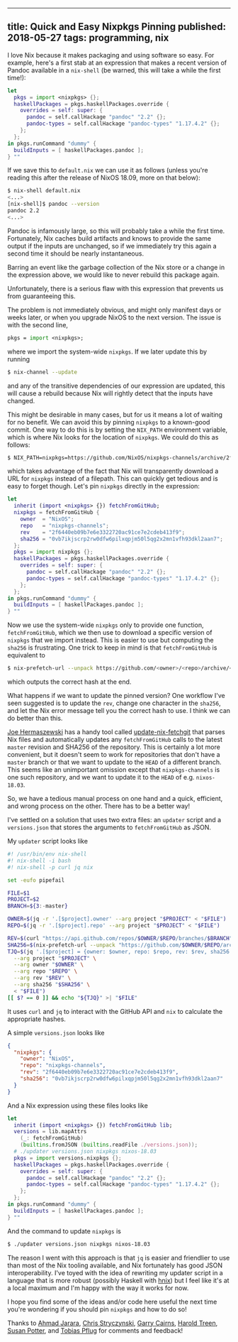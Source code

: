 --------------------------------------------------------------------------------
title: Quick and Easy Nixpkgs Pinning
published: 2018-05-27
tags: programming, nix
--------------------------------------------------------------------------------

I love Nix because it makes packaging and using software so easy. For example,
here's a first stab at an expression that makes a recent version of Pandoc
available in a `nix-shell` (be warned, this will take a while the first time!):

```nix
let
  pkgs = import <nixpkgs> {};
  haskellPackages = pkgs.haskellPackages.override {
    overrides = self: super: {
      pandoc = self.callHackage "pandoc" "2.2" {};
      pandoc-types = self.callHackage "pandoc-types" "1.17.4.2" {};
    };
  };
in pkgs.runCommand "dummy" {
  buildInputs = [ haskellPackages.pandoc ];
} ""
```

If we save this to `default.nix` we can use it as follows (unless you're
reading this after the release of NixOS 18.09, more on that below):

```bash
$ nix-shell default.nix
<...>
[nix-shell]$ pandoc --version
pandoc 2.2
<...>
```

Pandoc is infamously large, so this will probably take a while the first time.
Fortunately, Nix caches build artifacts and knows to provide the same output
if the inputs are unchanged, so if we immediately try this again a second time
it should be nearly instantaneous.

Barring an event like the garbage collection of the Nix store or a change in
the expression above, we would like to never rebuild this package again.

Unfortunately, there is a serious flaw with this expression that prevents us
from guaranteeing this.

The problem is not immediately obvious, and might only manifest days or weeks
later, or when you upgrade NixOS to the next version. The issue is with the
second line,

```nix
pkgs = import <nixpkgs>;
```

where we import the system-wide `nixpkgs`. If we later update this by running

```bash
$ nix-channel --update
```

and any of the transitive dependencies of our expression are updated, this will
cause a rebuild because Nix will rightly detect that the inputs have changed.

This might be desirable in many cases, but for us it means a lot of waiting for
no benefit. We can avoid this by pinning `nixpkgs` to a known-good commit. One
way to do this is by setting the `NIX_PATH` environment variable, which is
where Nix looks for the location of `nixpkgs`. We could do this as follows:

```bash
$ NIX_PATH=nixpkgs=https://github.com/NixOS/nixpkgs-channels/archive/2f6440eb09b7e6e3322720ac91ce7e2cdeb413f9.tar.gz nix-shell default.nix
```

which takes advantage of the fact that Nix will transparently download a URL
for `nixpkgs` instead of a filepath. This can quickly get tedious and is easy
to forget though. Let's pin `nixpkgs` directly in the expression:

```nix
let
  inherit (import <nixpkgs> {}) fetchFromGitHub;
  nixpkgs = fetchFromGitHub {
    owner  = "NixOS";
    repo   = "nixpkgs-channels";
    rev    = "2f6440eb09b7e6e3322720ac91ce7e2cdeb413f9";
    sha256 = "0vb7ikjscrp2rw0dfw6pilxqpjm50l5qg2x2mn1vfh93dkl2aan7";
  };
  pkgs = import nixpkgs {};
  haskellPackages = pkgs.haskellPackages.override {
    overrides = self: super: {
      pandoc = self.callHackage "pandoc" "2.2" {};
      pandoc-types = self.callHackage "pandoc-types" "1.17.4.2" {};
    };
  };
in pkgs.runCommand "dummy" {
  buildInputs = [ haskellPackages.pandoc ];
} ""
```

Now we use the system-wide `nixpkgs` only to provide one function,
`fetchFromGitHub`, which we then use to download a specific version of
`nixpkgs` that we import instead. This is easier to use but computing the
`sha256` is frustrating. One trick to keep in mind is that `fetchFromGitHub` is
equivalent to

```bash
$ nix-prefetch-url --unpack https://github.com/<owner>/<repo>/archive/<rev>.tar.gz
```

which outputs the correct hash at the end.

What happens if we want to update the pinned version? One workflow I've seen
suggested is to update the `rev`, change one character in the `sha256`, and let
the Nix error message tell you the correct hash to use. I think we can do
better than this.

[Joe Hermaszewski](https://github.com/expipiplus1) has a handy tool called
[update-nix-fetchgit](https://github.com/expipiplus1/update-nix-fetchgit) that
parses Nix files and automatically updates any `fetchFromGitHub` calls to the
latest `master` revision and SHA256 of the repository. This is certainly a lot
more convenient, but it doesn't seem to work for repositories that don't have a
`master` branch or that we want to update to the `HEAD` of a different branch.
This seems like an unimportant omission except that `nixpkgs-channels` is one
such repository, and we want to update it to the `HEAD` of e.g. `nixos-18.03`.

So, we have a tedious manual process on one hand and a quick, efficient, and
wrong process on the other. There has to be a better way!

I've settled on a solution that uses two extra files: an `updater` script and
a `versions.json` that stores the arguments to `fetchFromGitHub` as JSON.

My `updater` script looks like

```bash
#! /usr/bin/env nix-shell
#! nix-shell -i bash
#! nix-shell -p curl jq nix

set -eufo pipefail

FILE=$1
PROJECT=$2
BRANCH=${3:-master}

OWNER=$(jq -r '.[$project].owner' --arg project "$PROJECT" < "$FILE")
REPO=$(jq -r '.[$project].repo' --arg project "$PROJECT" < "$FILE")

REV=$(curl "https://api.github.com/repos/$OWNER/$REPO/branches/$BRANCH" | jq -r '.commit.sha')
SHA256=$(nix-prefetch-url --unpack "https://github.com/$OWNER/$REPO/archive/$REV.tar.gz")
TJQ=$(jq '.[$project] = {owner: $owner, repo: $repo, rev: $rev, sha256: $sha256}' \
  --arg project "$PROJECT" \
  --arg owner "$OWNER" \
  --arg repo "$REPO" \
  --arg rev "$REV" \
  --arg sha256 "$SHA256" \
  < "$FILE")
[[ $? == 0 ]] && echo "${TJQ}" >| "$FILE"
```

It uses `curl` and `jq` to interact with the GitHub API and `nix` to calculate
the appropriate hashes.

A simple `versions.json` looks like

```json
{
  "nixpkgs": {
    "owner": "NixOS",
    "repo": "nixpkgs-channels",
    "rev": "2f6440eb09b7e6e3322720ac91ce7e2cdeb413f9",
    "sha256": "0vb7ikjscrp2rw0dfw6pilxqpjm50l5qg2x2mn1vfh93dkl2aan7"
  }
}
```

And a Nix expression using these files looks like

```nix
let
  inherit (import <nixpkgs> {}) fetchFromGitHub lib;
  versions = lib.mapAttrs
    (_: fetchFromGitHub)
    (builtins.fromJSON (builtins.readFile ./versions.json));
  # ./updater versions.json nixpkgs nixos-18.03
  pkgs = import versions.nixpkgs {};
  haskellPackages = pkgs.haskellPackages.override {
    overrides = self: super: {
      pandoc = self.callHackage "pandoc" "2.2" {};
      pandoc-types = self.callHackage "pandoc-types" "1.17.4.2" {};
    };
  };
in pkgs.runCommand "dummy" {
  buildInputs = [ haskellPackages.pandoc ];
} ""
```

And the command to update `nixpkgs` is

```bash
$ ./updater versions.json nixpkgs nixos-18.03
```

The reason I went with this approach is that `jq` is easier and friendlier to
use than most of the Nix tooling available, and Nix fortunately has good JSON
interoperability. I've toyed with the idea of rewriting my updater script in a
language that is more robust (possibly Haskell with
[hnix](https://github.com/haskell-nix/hnix)) but I feel like it's at a local
maximum and I'm happy with the way it works for now.

I hope you find some of the ideas and/or code here useful the next time you're
wondering if you should pin `nixpkgs` and how to do so!

Thanks to [Ahmad Jarara](https://jarmac.org/), [Chris
Stryczynski](https://twitter.com/@chrisczynski), [Garry
Cairns](https://github.com/garry-cairns), [Harold
Treen](https://haroldtreen.com/), [Susan Potter](http://susanpotter.net/), and
[Tobias Pflug](https://twitter.com/tpflug) for comments and feedback!
